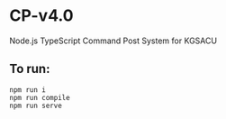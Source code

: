 # CP-v4.0
Node.js TypeScript Command Post System for KGSACU

## To run:
`npm run i`\
`npm run compile`\
`npm run serve`
